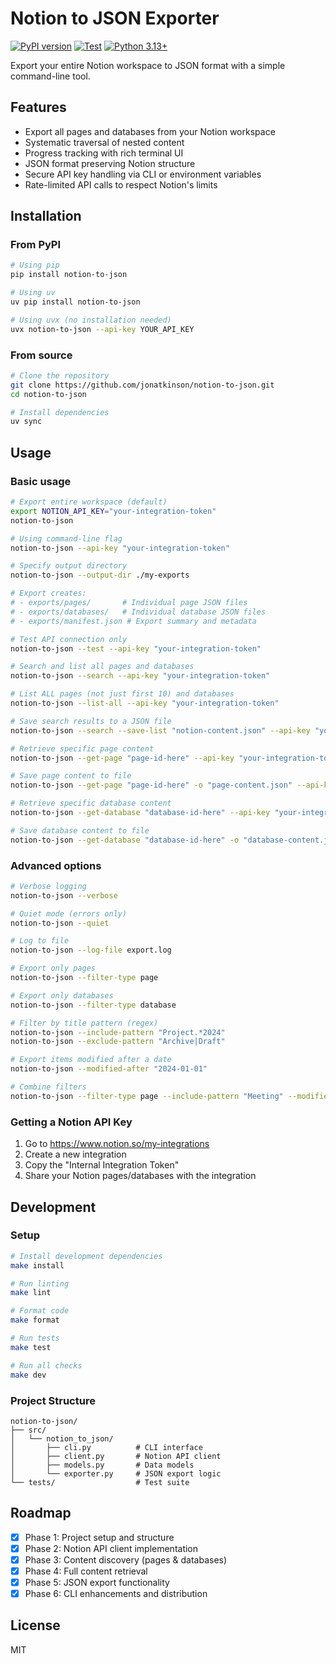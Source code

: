 # Notion to JSON Exporter

[![PyPI version](https://img.shields.io/pypi/v/notion-to-json.svg)](https://pypi.org/project/notion-to-json/)
[![Test](https://github.com/jonatkinson/notion-to-json/actions/workflows/test.yml/badge.svg)](https://github.com/jonatkinson/notion-to-json/actions/workflows/test.yml)
[![Python 3.13+](https://img.shields.io/badge/python-3.13+-blue.svg)](https://www.python.org/downloads/)

Export your entire Notion workspace to JSON format with a simple command-line tool.

## Features

- Export all pages and databases from your Notion workspace
- Systematic traversal of nested content
- Progress tracking with rich terminal UI
- JSON format preserving Notion structure
- Secure API key handling via CLI or environment variables
- Rate-limited API calls to respect Notion's limits

## Installation

### From PyPI

```bash
# Using pip
pip install notion-to-json

# Using uv
uv pip install notion-to-json

# Using uvx (no installation needed)
uvx notion-to-json --api-key YOUR_API_KEY
```

### From source

```bash
# Clone the repository
git clone https://github.com/jonatkinson/notion-to-json.git
cd notion-to-json

# Install dependencies
uv sync
```

## Usage

### Basic usage

```bash
# Export entire workspace (default)
export NOTION_API_KEY="your-integration-token"
notion-to-json

# Using command-line flag
notion-to-json --api-key "your-integration-token"

# Specify output directory
notion-to-json --output-dir ./my-exports

# Export creates:
# - exports/pages/       # Individual page JSON files
# - exports/databases/   # Individual database JSON files  
# - exports/manifest.json # Export summary and metadata

# Test API connection only
notion-to-json --test --api-key "your-integration-token"

# Search and list all pages and databases
notion-to-json --search --api-key "your-integration-token"

# List ALL pages (not just first 10) and databases
notion-to-json --list-all --api-key "your-integration-token"

# Save search results to a JSON file
notion-to-json --search --save-list "notion-content.json" --api-key "your-integration-token"

# Retrieve specific page content
notion-to-json --get-page "page-id-here" --api-key "your-integration-token"

# Save page content to file
notion-to-json --get-page "page-id-here" -o "page-content.json" --api-key "your-integration-token"

# Retrieve specific database content
notion-to-json --get-database "database-id-here" --api-key "your-integration-token"

# Save database content to file  
notion-to-json --get-database "database-id-here" -o "database-content.json" --api-key "your-integration-token"
```

### Advanced options

```bash
# Verbose logging
notion-to-json --verbose

# Quiet mode (errors only)
notion-to-json --quiet

# Log to file
notion-to-json --log-file export.log

# Export only pages
notion-to-json --filter-type page

# Export only databases
notion-to-json --filter-type database

# Filter by title pattern (regex)
notion-to-json --include-pattern "Project.*2024"
notion-to-json --exclude-pattern "Archive|Draft"

# Export items modified after a date
notion-to-json --modified-after "2024-01-01"

# Combine filters
notion-to-json --filter-type page --include-pattern "Meeting" --modified-after "2024-06-01"
```

### Getting a Notion API Key

1. Go to https://www.notion.so/my-integrations
2. Create a new integration
3. Copy the "Internal Integration Token"
4. Share your Notion pages/databases with the integration

## Development

### Setup

```bash
# Install development dependencies
make install

# Run linting
make lint

# Format code
make format

# Run tests
make test

# Run all checks
make dev
```

### Project Structure

```
notion-to-json/
├── src/
│   └── notion_to_json/
│       ├── cli.py          # CLI interface
│       ├── client.py       # Notion API client
│       ├── models.py       # Data models
│       └── exporter.py     # JSON export logic
└── tests/                  # Test suite
```

## Roadmap

- [x] Phase 1: Project setup and structure
- [x] Phase 2: Notion API client implementation
- [x] Phase 3: Content discovery (pages & databases)
- [x] Phase 4: Full content retrieval
- [x] Phase 5: JSON export functionality
- [x] Phase 6: CLI enhancements and distribution

## License

MIT